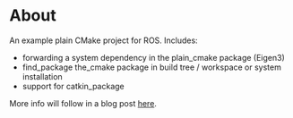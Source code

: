 # About
An example plain CMake project for ROS. Includes:
* forwarding a system dependency in the plain_cmake package (Eigen3)
* find_package the_cmake package in build tree / workspace or system installation
* support for catkin_package

More info will follow in a blog post [here](https://tuebel.github.io/blog/2020/06/27/ros-plain-cmake.html).
